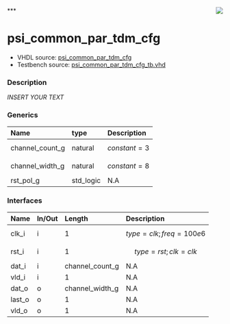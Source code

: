 <img align="right" src="../doc/psi_logo.png">
***

# psi_common_par_tdm_cfg
 - VHDL source: [psi_common_par_tdm_cfg](C:/Users/stef_b/git/GFA/Libraries/Firmware/VHDL/psi_common/hdl/psi_common_par_tdm_cfg.vhd)
 - Testbench source: [psi_common_par_tdm_cfg_tb.vhd](../testbench/psi_common_par_tdm_cfg_tb/psi_common_par_tdm_cfg_tb.vhd)

### Description
*INSERT YOUR TEXT*

### Generics
| Name            | type      | Description      |
|:----------------|:----------|:-----------------|
| channel_count_g | natural   | $$ constant=3 $$ |
| channel_width_g | natural   | $$ constant=8 $$ |
| rst_pol_g       | std_logic | N.A              |

### Interfaces
| Name   | In/Out   | Length          | Description                |
|:-------|:---------|:----------------|:---------------------------|
| clk_i  | i        | 1               | $$ type=clk; freq=100e6 $$ |
| rst_i  | i        | 1               | $$ type=rst; clk=clk $$    |
| dat_i  | i        | channel_count_g | N.A                        |
| vld_i  | i        | 1               | N.A                        |
| dat_o  | o        | channel_width_g | N.A                        |
| last_o | o        | 1               | N.A                        |
| vld_o  | o        | 1               | N.A                        |